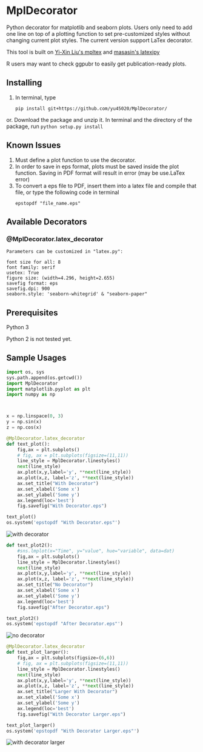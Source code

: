 # MplDecorator

Python decorator for matplotlib and seaborn plots. Users only need to add one line on top of a plotting function to set pre-customized styles without changing current plot styles. The current version support LaTex decorator.

This tool is built on
[Yi-Xin Liu's mpltex](https://github.com/liuyxpp/mpltex) and 
[masasin's latexipy](https://github.com/masasin/latexipy)

R users may want to check ggpubr to easily get publication-ready plots.


## Installing

1. In terminal, type 
    ```
    pip install git+https://github.com/yu45020/MplDecorator/
    ```
or. Download the package and unzip it. In terminal and the directory of the package, run 
    ```
    python setup.py install
    ```

## Known Issues
1. Must define a plot function to use the decorator.
2. In order to save in eps format, plots must be saved inside the plot function. Saving in PDF format will result in error (may be use.LaTex error)
3. To convert a eps file to PDF, insert them into a latex file and compile that file, or type the following code in terminal
    ```
    epstopdf "file_name.eps"
    ```


## Available Decorators

### @MplDecorator.latex_decorator
```
Parameters can be customized in "latex.py": 

font size for all: 8
font family: serif
usetex: True
figure size: (width=4.296, height=2.655)
savefig format: eps
savefig.dpi: 900 
seaborn.style: 'seaborn-whitegrid' & "seaborn-paper"
```

## Prerequisites
Python 3

Python 2 is not tested yet.


## Sample Usages

``` python 
import os, sys
sys.path.append(os.getcwd())
import MplDecorator
import matplotlib.pyplot as plt
import numpy as np



x = np.linspace(0, 3)
y = np.sin(x)
z = np.cos(x)

@MplDecorator.latex_decorator
def text_plot():
    fig,ax = plt.subplots()
    # fig, ax = plt.subplots(figsize=(11,11))
    line_style = MplDecorator.linestyles()
    next(line_style)
    ax.plot(x,y,label='y', **next(line_style))
    ax.plot(x,z, label='z', **next(line_style))
    ax.set_title("With Decorator")
    ax.set_xlabel('Some x')
    ax.set_ylabel('Some y')
    ax.legend(loc='best')
    fig.savefig("With Decorator.eps")

text_plot()
os.system('epstopdf "With Decorator.eps"')
```

![with decorator](https://user-images.githubusercontent.com/28139045/33397655-29ba6880-d501-11e7-9068-ad3b96f1981d.png)

```python
def text_plot2():
    #sns.lmplot(x="Time", y="value", hue="variable", data=dat)
    fig,ax = plt.subplots()
    line_style = MplDecorator.linestyles()
    next(line_style)
    ax.plot(x,y,label='y', **next(line_style))
    ax.plot(x,z, label='z', **next(line_style))
    ax.set_title("No Decorator")
    ax.set_xlabel('Some x')
    ax.set_ylabel('Some y')
    ax.legend(loc='best')
    fig.savefig("After Decorator.eps")

text_plot2()
os.system('epstopdf "After Decorator.eps"')
```
![no decorator](https://user-images.githubusercontent.com/28139045/33397652-29557146-d501-11e7-9967-7fefa71fd639.png)

```python
@MplDecorator.latex_decorator
def text_plot_larger():
    fig,ax = plt.subplots(figsize=(6,6))
    # fig, ax = plt.subplots(figsize=(11,11))
    line_style = MplDecorator.linestyles()
    next(line_style)
    ax.plot(x,y,label='y', **next(line_style))
    ax.plot(x,z, label='z', **next(line_style))
    ax.set_title("Larger With Decorator")
    ax.set_xlabel('Some x')
    ax.set_ylabel('Some y')
    ax.legend(loc='best')
    fig.savefig("With Decorator Larger.eps")

text_plot_larger()
os.system('epstopdf "With Decorator Larger.eps"')
```
![with decorator larger](https://user-images.githubusercontent.com/28139045/33397653-299bd9f6-d501-11e7-8151-af068484866f.png)
